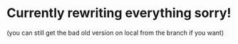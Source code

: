 ﻿# Currently rewriting everything sorry!
(you can still get the bad old version on local from the branch if you want)

